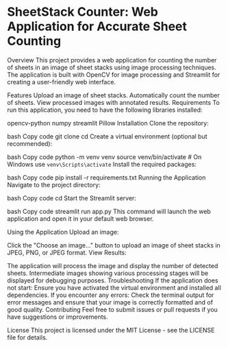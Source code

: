 # SheetStack Counter: Web Application for Accurate Sheet Counting
Overview
This project provides a web application for counting the number of sheets in an image of sheet stacks using image processing techniques. The application is built with OpenCV for image processing and Streamlit for creating a user-friendly web interface.

Features
Upload an image of sheet stacks.
Automatically count the number of sheets.
View processed images with annotated results.
Requirements
To run this application, you need to have the following libraries installed:

opencv-python
numpy
streamlit
Pillow
Installation
Clone the repository:

bash
Copy code
git clone <repository-url>
cd <repository-directory>
Create a virtual environment (optional but recommended):

bash
Copy code
python -m venv venv
source venv/bin/activate  # On Windows use `venv\Scripts\activate`
Install the required packages:

bash
Copy code
pip install -r requirements.txt
Running the Application
Navigate to the project directory:

bash
Copy code
cd <repository-directory>
Start the Streamlit server:

bash
Copy code
streamlit run app.py
This command will launch the web application and open it in your default web browser.

Using the Application
Upload an image:

Click the "Choose an image..." button to upload an image of sheet stacks in JPEG, PNG, or JPEG format.
View Results:

The application will process the image and display the number of detected sheets.
Intermediate images showing various processing stages will be displayed for debugging purposes.
Troubleshooting
If the application does not start: Ensure you have activated the virtual environment and installed all dependencies.
If you encounter any errors: Check the terminal output for error messages and ensure that your image is correctly formatted and of good quality.
Contributing
Feel free to submit issues or pull requests if you have suggestions or improvements.

License
This project is licensed under the MIT License - see the LICENSE file for details.
